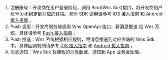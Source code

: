 

1. 注册账号：开发商在用户登录阶段，调用 Bind(Wns Sdk)接口，将开发商用户账号(uid)绑定到对应的终端。具体 SDK 调用请参考 [iOS 接入指南](/document/product/276/3207) 和 [Android 接入指南](/document/product/276/3208) 。
2. Push 调用：开发商服务端调用 Wns OpenApi 接口，将消息推送 给 Wns 系统。具体请参考 [Push 接入指南](/document/product/276/3212) 。
3. Push 推送：Wns 系统根据相应规则，将消息推送到对应终端的 Wns Sdk 中。具体回调机制请参考 [iOS 接入指南](/document/product/276/3207) 和 [Android 接入指南](/document/product/276/3208) 。
4. 消息通知：Wns Sdk 将接收的消息数据，通知到 App 业务层处理。